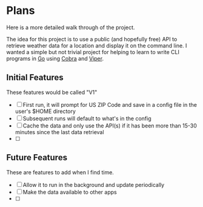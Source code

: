 # Plans
Here is a more detailed walk through of the project.

The idea for this project is to use a public (and hopefully free) API to retrieve weather data for a location and display it on the command line. I wanted a simple but not trivial project for helping to learn to write CLI programs in [Go](https://go.dev/) using [Cobra](https://github.com/spf13/cobra) and [Viper](https://github.com/spf13/viper).

## Initial Features
These features would be called "V1"
- [ ] First run, it will prompt for US ZIP Code and save in a config file in the user's $HOME directory
- [ ] Subsequent runs will default to what's in the config
- [ ] Cache the data and only use the API(s) if it has been more than 15-30 minutes since the last data retrieval
- [ ] 

## Future Features
These are features to add when I find time.
- [ ] Allow it to run in the background and update periodically
- [ ] Make the data available to other apps
- [ ] 
